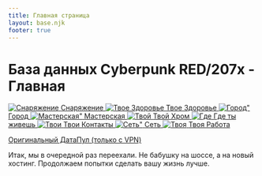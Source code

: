 ```yaml
---
title: Главная страница
layout: base.njk
footer: true
---
```


# База данных Cyberpunk RED/207x - Главная

<div class="tile-grid">
  <a href="{{ '/equipment/' | url }}" class="tile-button">
    <img src="{{ '/images/content/main-page/equipment.png' | url }}" alt="Снаряжение" />
    <span>Снаряжение</span>
  </a>
  <a href="{{ '/health/' | url }}" class="tile-button">
    <img src="{{ '/images/content/main-page/health.png' | url }}" alt="Твое Здоровье" />
    <span>Твое Здоровье</span>
  </a>
  <a href="{{ '/city/' | url }}" class="tile-button">
    <img src="{{ '/images/content/main-page/city.png' | url }}" alt=Город" />
    <span>Город</span>
  </a>
  <a href="{{ '/workshop/' | url }}" class="tile-button">
    <img src="{{ '/images/content/main-page/workshop.png' | url }}" alt=Мастерская" />
    <span>Мастерская</span>
  </a>
  <a href="{{ '/chrome/' | url }}" class="tile-button">
    <img src="{{ '/images/content/main-page/chrome.png' | url }}" alt=Твой Хром" />
    <span>Твой Хром</span>
  </a>
  <a href="{{ '/home/' | url }}" class="tile-button">
    <img src="{{ '/images/content/main-page/home.png' | url }}" alt=Где ты живешь" />
    <span>Где ты живешь</span>
  </a>
  <a href="{{ '/contacts/' | url }}" class="tile-button">
    <img src="{{ '/images/content/main-page/contacts.png' | url }}" alt=Твои Контакты" />
    <span>Твои Контакты</span>
  </a>
  <a href="{{ '/net/' | url }}" class="tile-button">
    <img src="{{ '/images/content/main-page/net.png' | url }}" alt=Сеть" />
    <span>Сеть</span>
  </a>
  <a href="{{ '/job/' | url }}" class="tile-button">
    <img src="{{ '/images/content/main-page/job.png' | url }}" alt=Твоя Работа" />
    <span>Твоя Работа</span>
  </a>
</div>



<a href="https://coda.io/@a-leon/data-pool-0-95-coda" target="_blank">Оригинальный ДатаПул (только с VPN)</a>

Итак, мы в очередной раз переехали. Не бабушку на шоссе, а на новый хостинг. Продолжаем попытки сделать вашу жизнь лучше.
